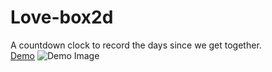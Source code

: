 Love-box2d
==========
A countdown clock to record the days since we get together.  
[Demo](http://love.zhuwenbo.net/)
![Demo Image](https://raw.github.com/adin283/Love-box2d/master/images/demo.jpg)
